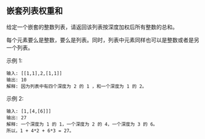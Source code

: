 ## 嵌套列表权重和

给定一个嵌套的整数列表，请返回该列表按深度加权后所有整数的总和。

每个元素要么是整数，要么是列表。同时，列表中元素同样也可以是整数或者是另一个列表。

示例 1:

```
输入: [[1,1],2,[1,1]]
输出: 10
解释: 因为列表中有四个深度为 2 的 1 ，和一个深度为 1 的 2。
```

示例 2:

```
输入: [1,[4,[6]]]
输出: 27
解释: 一个深度为 1 的 1，一个深度为 2 的 4，一个深度为 3 的 6。
所以，1 + 4*2 + 6*3 = 27。
```